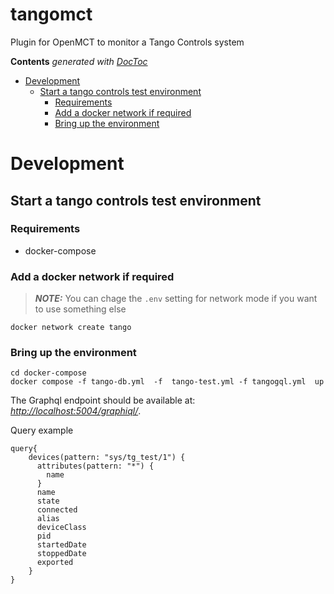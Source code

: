 # tangomct
Plugin for OpenMCT to  monitor a Tango Controls system

<!-- START doctoc generated TOC please keep comment here to allow auto update -->
<!-- DON'T EDIT THIS SECTION, INSTEAD RE-RUN doctoc TO UPDATE -->
**Contents**  *generated with [DocToc](https://github.com/thlorenz/doctoc)*

- [Development](#development)
  - [Start a tango controls test environment](#start-a-tango-controls-test-environment)
    - [Requirements](#requirements)
    - [Add a docker network if required](#add-a-docker-network-if-required)
    - [Bring up the environment](#bring-up-the-environment)

<!-- END doctoc generated TOC please keep comment here to allow auto update -->

# Development

## Start a tango controls test environment

### Requirements

- docker-compose

### Add a docker network if required

> **_NOTE:_**
 You can chage the `.env` setting for network mode if you want to use something else

```console
docker network create tango
```

### Bring up the environment

```console
cd docker-compose
docker compose -f tango-db.yml  -f  tango-test.yml -f tangogql.yml  up
```

The Graphql endpoint should be available at:
*[http://localhost:5004/graphiql/](http://localhost:5004/graphiql/)*.

Query example

```console
query{
    devices(pattern: "sys/tg_test/1") {
      attributes(pattern: "*") {
        name
      }
      name
      state
      connected
      alias
      deviceClass
      pid
      startedDate
      stoppedDate
      exported
    }
}
```



